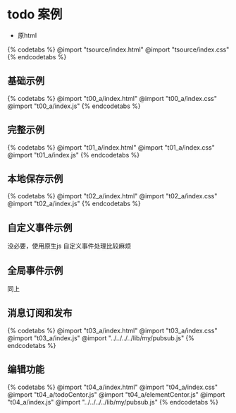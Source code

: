# todo 案例

- 原html

{% codetabs %}
@import "tsource/index.html"
@import "tsource/index.css"
{% endcodetabs %}

## 基础示例

{% codetabs %}
@import "t00_a/index.html"
@import "t00_a/index.css"
@import "t00_a/index.js"
{% endcodetabs %}

## 完整示例

{% codetabs %}
@import "t01_a/index.html"
@import "t01_a/index.css"
@import "t01_a/index.js"
{% endcodetabs %}

## 本地保存示例

{% codetabs %}
@import "t02_a/index.html"
@import "t02_a/index.css"
@import "t02_a/index.js"
{% endcodetabs %}

## 自定义事件示例

没必要，使用原生js 自定义事件处理比较麻烦

## 全局事件示例

同上

## 消息订阅和发布

{% codetabs %}
@import "t03_a/index.html"
@import "t03_a/index.css"
@import "t03_a/index.js"
@import "../../../../lib/my/pubsub.js"
{% endcodetabs %}

## 编辑功能

{% codetabs %}
@import "t04_a/index.html"
@import "t04_a/index.css"
@import "t04_a/todoCentor.js"
@import "t04_a/elementCentor.js"
@import "t04_a/index.js"
@import "../../../../lib/my/pubsub.js"
{% endcodetabs %}
